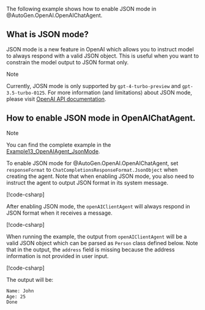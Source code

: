 The following example shows how to enable JSON mode in @AutoGen.OpenAI.OpenAIChatAgent.

## What is JSON mode?
JSON mode is a new feature in OpenAI which allows you to instruct model to always respond with a valid JSON object. This is useful when you want to constrain the model output to JSON format only.

> [!NOTE]
> Currently, JOSN mode is only supported by `gpt-4-turbo-preview` and `gpt-3.5-turbo-0125`. For more information (and limitations) about JSON mode, please visit [OpenAI API documentation](https://platform.openai.com/docs/guides/text-generation/json-mode).

## How to enable JSON mode in OpenAIChatAgent.

> [!NOTE]
> You can find the complete example in the [Example13_OpenAIAgent_JsonMode](https://github.com/microsoft/autogen/tree/dotnet/dotnet/sample/AutoGen.BasicSamples/Example13_OpenAIAgent_JsonMode.cs).

To enable JSON mode for @AutoGen.OpenAI.OpenAIChatAgent, set `responseFormat` to `ChatCompletionsResponseFormat.JsonObject` when creating the agent. Note that when enabling JSON mode, you also need to instruct the agent to output JSON format in its system message.

[!code-csharp[](../../sample/AutoGen.BasicSamples/Example13_OpenAIAgent_JsonMode.cs?name=create_agent)]

After enabling JSON mode, the `openAIClientAgent` will always respond in JSON format when it receives a message.

[!code-csharp[](../../sample/AutoGen.BasicSamples/Example13_OpenAIAgent_JsonMode.cs?name=chat_with_agent)]

When running the example, the output from `openAIClientAgent` will be a valid JSON object which can be parsed as `Person` class defined below. Note that in the output, the `address` field is missing because the address information is not provided in user input.

[!code-csharp[](../../sample/AutoGen.BasicSamples/Example13_OpenAIAgent_JsonMode.cs?name=person_class)]

The output will be:
```bash
Name: John
Age: 25
Done
```
